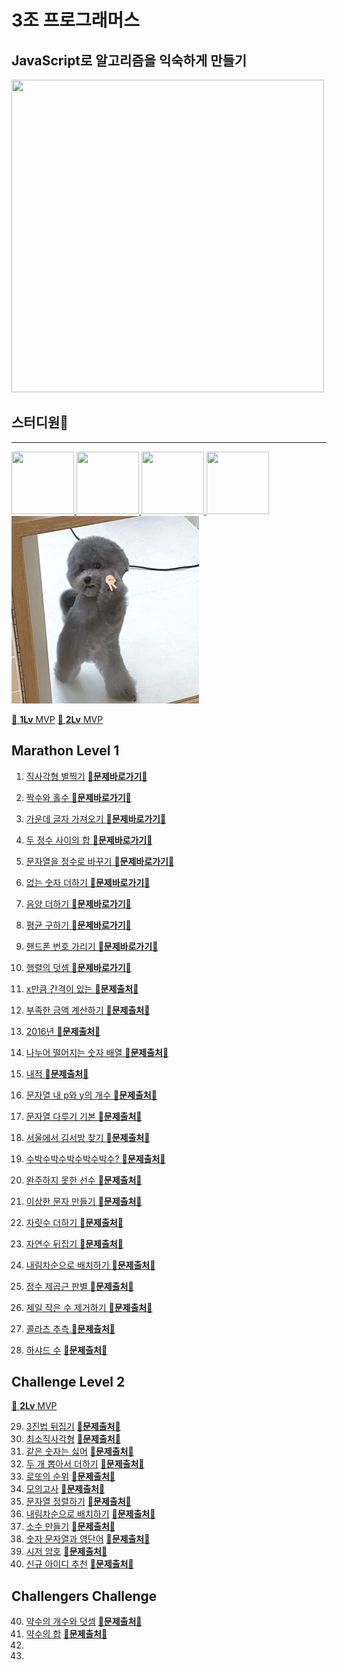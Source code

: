 # 3조 프로그래머스

## JavaScript로 알고리즘을 익숙하게 만들기

<img src="/image/uu.png" width="500" height="500"/>

## 스터디원🤔

---

<a href="https://github.com/nonjk2" >
    <img src="https://github.com/nonjk2.png" width="100" height="100"/>
</a>
<a href="https://github.com/khu107" >
    <img src="https://github.com/khu107.png" width="100" height="100"/>
</a>
<a href="https://github.com/soolovepat" >
    <img src="https://github.com/soolovepat.png" width="100" height="100"/>
</a>
<a href="https://github.com/miinxxi" >
    <img src="https://github.com/miinxxi.png" width="100" height="100"/>
</a>

<img src="./image/vvv.jpeg" width="300" height="300"/>

[👑 **1Lv** MVP](./marathon_Lv0/README.md)
[👑 **2Lv** MVP](./challenge/README.md)

## Marathon Level 1

1. [직사각형 별찍기](marathon_Lv0/01/README.md) [🔗**문제바로가기**🔗](https://programmers.co.kr/learn/courses/30/lessons/12969)
2. [짝수와 홀수 ](marathon_Lv0/02/README.md) [🔗**문제바로가기**🔗](https://programmers.co.kr/learn/courses/30/lessons/12937)
3. [가운데 글자 가져오기 ](marathon_Lv0/03/README.md) [🔗**문제바로가기**🔗](https://programmers.co.kr/learn/courses/30/lessons/12903)
4. [두 정수 사이의 합 ](marathon_Lv0/04/README.md) [🔗**문제바로가기**🔗](https://programmers.co.kr/learn/courses/30/lessons/12912)
5. [문자열을 정수로 바꾸기 ](marathon_Lv0/05/README.md) [🔗**문제바로가기**🔗](https://programmers.co.kr/learn/courses/30/lessons/12925)
6. [없는 숫자 더하기 ](marathon_Lv0/06/README.md) [🔗**문제바로가기**🔗](https://programmers.co.kr/learn/courses/30/lessons/86051)
7. [음양 더하기 ](marathon_Lv0/07/README.md) [🔗**문제바로가기**🔗](https://programmers.co.kr/learn/courses/30/lessons/76501)
8. [평균 구하기 ](marathon_Lv0/08/README.md) [🔗**문제바로가기**🔗](https://programmers.co.kr/learn/courses/30/lessons/12944)
9. [핸드폰 번호 가리기 ](marathon_Lv0/09/README.md) [🔗**문제바로가기**🔗](https://programmers.co.kr/learn/courses/30/lessons/12948)
10. [ 행렬의 덧셈 ](marathon_Lv0/10/README.md) [🔗**문제바로가기**🔗](https://programmers.co.kr/learn/courses/30/lessons/12950)
11. [ x만큼 간격이 있는 ](marathon_Lv0/11/README.md) [**🔗문제출처🔗**](https://programmers.co.kr/learn/courses/30/lessons/12954)
12. [ 부족한 금액 계산하기 ](marathon_Lv0/12/README.md) [**🔗문제출처🔗**](https://programmers.co.kr/learn/courses/30/lessons/82612)
13. [ 2016년 ](marathon_Lv0/13/README.md) [**🔗문제출처🔗**](https://programmers.co.kr/learn/courses/30/lessons/12901)
14. [ 나누어 떨어지는 숫자 배열 ](marathon_/README.md)[**🔗문제출처🔗**](https://programmers.co.kr/learn/courses/30/lessons/12910)
15. [ 내적 ](marathon_Lv0/15/README.md) [**🔗문제출처🔗**](https://programmers.co.kr/learn/courses/30/lessons/70128)
16. [ 문자열 내 p와 y의 개수 ](marathon_Lv0/16/README.md)[**🔗문제출처🔗**](https://programmers.co.kr/learn/courses/30/lessons/12916)
17. [ 문자열 다루기 기본 ](marathon_Lv0/17/README.md)[**🔗문제출처🔗**](https://programmers.co.kr/learn/courses/30/lessons/12918)
18. [ 서울에서 김서방 찾기 ](marathon_Lv0/18/README.md)[**🔗문제출처🔗**](https://programmers.co.kr/learn/courses/30/lessons/12919)
19. [ 수박수박수박수박수박수? ](marathon_Lv0/19/README.md)[**🔗문제출처🔗**](https://programmers.co.kr/learn/courses/30/lessons/12922)

20. [ 완주하지 못한 선수 ](marathon_Lv0/20/README.md) [**🔗문제출처🔗**](https://programmers.co.kr/learn/courses/30/lessons/42576)
21. [ 이상한 문자 만들기 ](marathon_Lv0/21/README.md) [**🔗문제출처🔗**](https://programmers.co.kr/learn/courses/30/lessons/12930)
22. [ 자릿수 더하기 ](marathon_Lv0/22/README.md) [**🔗문제출처🔗**](https://programmers.co.kr/learn/courses/30/lessons/12931)
23. [ 자연수 뒤집기 ](marathon_Lv0/23/README.md) [**🔗문제출처🔗**](https://programmers.co.kr/learn/courses/30/lessons/12932)
24. [ 내림차순으로 배치하기 ](marathon_Lv0/24/README.md) [**🔗문제출처🔗**](https://programmers.co.kr/learn/courses/30/lessons/12933)
25. [ 정수 제곱근 판별 ](marathon_Lv0/25/README.md) [**🔗문제출처🔗**](https://programmers.co.kr/learn/courses/30/lessons/12934)
26. [ 제일 작은 수 제거하기 ](marathon_Lv0/26/README.md) [**🔗문제출처🔗**](https://programmers.co.kr/learn/courses/30/lessons/12935)
27. [ 콜라츠 추측 ](marathon_Lv0/27/README.md) [**🔗문제출처🔗**](https://programmers.co.kr/learn/courses/30/lessons/12943)
28. [ 하샤드 수](marathon_Lv0/28/README.md) [**🔗문제출처🔗**](https://programmers.co.kr/learn/courses/30/lessons/12947)

## Challenge Level 2

[👑 **2Lv** MVP](./challenge/README.md)

29. [3진법 뒤집기](challenge/29/README.md) [**🔗문제출처🔗**](https://programmers.co.kr/learn/courses/30/lessons/68935)
30. [최소직사각형](challenge/30/README.md) [**🔗문제출처🔗**](https://programmers.co.kr/learn/courses/30/lessons/86491)
31. [같은 숫자는 싫어](challenge/31/README.md) [**🔗문제출처🔗**](https://programmers.co.kr/learn/courses/30/lessons/12906)
32. [두 개 뽑아서 더하기](challenge/32/README.md) [**🔗문제출처🔗**](https://programmers.co.kr/learn/courses/30/lessons/68644)
33. [로또의 순위](challenge/33/README.md) [**🔗문제출처🔗**](https://programmers.co.kr/learn/courses/30/lessons/77484)
34. [모의고사](challenge/34/README.md) [**🔗문제출처🔗**](https://programmers.co.kr/learn/courses/30/lessons/42840)
35. [문자열 정렬하기](challenge/35/README.md) [**🔗문제출처🔗**](https://programmers.co.kr/learn/courses/30/lessons/12915)
36. [내림차순으로 배치하기](challenge/36/README.md) [**🔗문제출처🔗**](https://programmers.co.kr/learn/courses/30/lessons/12917)
37. [소수 만들기](challenge/37/README.md) [**🔗문제출처🔗**](https://programmers.co.kr/learn/courses/30/lessons/12977)
38. [숫자 문자열과 영단어](challenge/38/README.md) [**🔗문제출처🔗**](https://programmers.co.kr/learn/courses/30/lessons/81301)
39. [시저 암호](challenge/39/README.md) [**🔗문제출처🔗**](https://programmers.co.kr/learn/courses/30/lessons/12926)
40. [신규 아이디 추천](challenge/40/README.md) [**🔗문제출처🔗**](https://programmers.co.kr/learn/courses/30/lessons/72410)

## Challengers Challenge

40. [약수의 개수와 덧셈](challengers/41/README.md) [**🔗문제출처🔗**](https://programmers.co.kr/learn/courses/30/lessons/77884)
41. [약수의 합](challengers/42/README.md) [**🔗문제출처🔗**](https://programmers.co.kr/learn/courses/30/lessons/12928)
42.
43.

